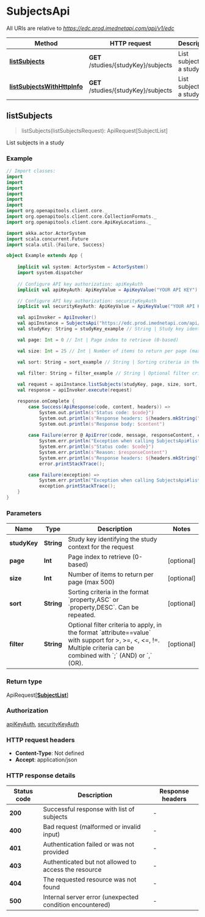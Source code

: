 # SubjectsApi

All URIs are relative to *https://edc.prod.imednetapi.com/api/v1/edc*

Method | HTTP request | Description
------------- | ------------- | -------------
[**listSubjects**](SubjectsApi.md#listSubjects) | **GET** /studies/{studyKey}/subjects | List subjects in a study
[**listSubjectsWithHttpInfo**](SubjectsApi.md#listSubjectsWithHttpInfo) | **GET** /studies/{studyKey}/subjects | List subjects in a study



## listSubjects

> listSubjects(listSubjectsRequest): ApiRequest[SubjectList]

List subjects in a study

### Example

```scala
// Import classes:
import 
import 
import 
import 
import 
import 
import org.openapitools.client.core._
import org.openapitools.client.core.CollectionFormats._
import org.openapitools.client.core.ApiKeyLocations._

import akka.actor.ActorSystem
import scala.concurrent.Future
import scala.util.{Failure, Success}

object Example extends App {
    
    implicit val system: ActorSystem = ActorSystem()
    import system.dispatcher
    
    // Configure API key authorization: apiKeyAuth
    implicit val apiKeyAuth: ApiKeyValue = ApiKeyValue("YOUR API KEY")

    // Configure API key authorization: securityKeyAuth
    implicit val securityKeyAuth: ApiKeyValue = ApiKeyValue("YOUR API KEY")

    val apiInvoker = ApiInvoker()
    val apiInstance = SubjectsApi("https://edc.prod.imednetapi.com/api/v1/edc")
    val studyKey: String = studyKey_example // String | Study key identifying the study context for the request

    val page: Int = 0 // Int | Page index to retrieve (0-based)

    val size: Int = 25 // Int | Number of items to return per page (max 500)

    val sort: String = sort_example // String | Sorting criteria in the format `property,ASC` or `property,DESC`. Can be repeated.

    val filter: String = filter_example // String | Optional filter criteria to apply, in the format `attribute==value` with support for >, >=, <, <=, !=. Multiple criteria can be combined with `;` (AND) or `,` (OR).
    
    val request = apiInstance.listSubjects(studyKey, page, size, sort, filter)
    val response = apiInvoker.execute(request)

    response.onComplete {
        case Success(ApiResponse(code, content, headers)) =>
            System.out.println(s"Status code: $code}")
            System.out.println(s"Response headers: ${headers.mkString(", ")}")
            System.out.println(s"Response body: $content")
        
        case Failure(error @ ApiError(code, message, responseContent, cause, headers)) =>
            System.err.println("Exception when calling SubjectsApi#listSubjects")
            System.err.println(s"Status code: $code}")
            System.err.println(s"Reason: $responseContent")
            System.err.println(s"Response headers: ${headers.mkString(", ")}")
            error.printStackTrace();

        case Failure(exception) => 
            System.err.println("Exception when calling SubjectsApi#listSubjects")
            exception.printStackTrace();
    }
}
```

### Parameters


Name | Type | Description  | Notes
------------- | ------------- | ------------- | -------------
 **studyKey** | **String**| Study key identifying the study context for the request |
 **page** | **Int**| Page index to retrieve (0-based) | [optional]
 **size** | **Int**| Number of items to return per page (max 500) | [optional]
 **sort** | **String**| Sorting criteria in the format &#x60;property,ASC&#x60; or &#x60;property,DESC&#x60;. Can be repeated. | [optional]
 **filter** | **String**| Optional filter criteria to apply, in the format &#x60;attribute&#x3D;&#x3D;value&#x60; with support for &gt;, &gt;&#x3D;, &lt;, &lt;&#x3D;, !&#x3D;. Multiple criteria can be combined with &#x60;;&#x60; (AND) or &#x60;,&#x60; (OR). | [optional]

### Return type

ApiRequest[[**SubjectList**](SubjectList.md)]


### Authorization

[apiKeyAuth](../README.md#apiKeyAuth), [securityKeyAuth](../README.md#securityKeyAuth)

### HTTP request headers

- **Content-Type**: Not defined
- **Accept**: application/json

### HTTP response details
| Status code | Description | Response headers |
|-------------|-------------|------------------|
| **200** | Successful response with list of subjects |  -  |
| **400** | Bad request (malformed or invalid input) |  -  |
| **401** | Authentication failed or was not provided |  -  |
| **403** | Authenticated but not allowed to access the resource |  -  |
| **404** | The requested resource was not found |  -  |
| **500** | Internal server error (unexpected condition encountered) |  -  |

